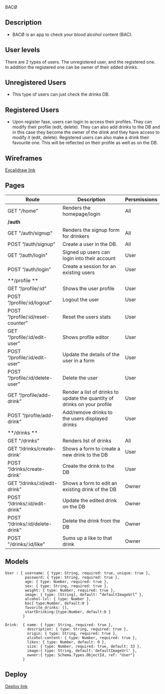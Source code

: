 BACØ

## Description
- BACØ is an app to check your blood alcohol content (BAC).

## User levels
There are 2 types of users. The unregistered user, and the registered one. In addition the registered one can be owner of their added drinks.


## Unregistered Users
- This type of users can just check the drinks DB.

## Registered Users
- Upon register fase, users can login to access their profiles. They can modify their profile (edit, delete). They can also add drinks to the DB and in this case they become the owner of the drink and they have access to modify it (edit, delete). Registered users can also make a drink their favourite one. This will be reflected on their profile as well as on the DB.

## Wireframes

[Excalidraw link](https://excalidraw.com/#json=rmGAtg7W5lFWjOn63pIyx,5jz3hKWhlHvgEqSPTeF8RA)

## Pages


| Route                                         | Description                                         | Persmissions   |
| --------------------------------------------- | --------------------------------------------------- | -------------- |
| GET "/home"                                   | Renders the homepage/login                          | All            |
| **/auth**                                     |                                                     |                |
| GET "/auth/signup"                            | Renders the signup form for drinkers                | All            |
| POST “/auth/signup”                           | Create a user in the DB.                            | All            |
| GET “/auth/login"                             | Signed up users can login into their account        | User           |
| POST “/auth/login”                            | Create a session for an existing users              | User           |
| **/profile **                                 |                                                     |                |
| GET “/profile/:id”                            | Shows the user profile                              | User           |
| POST “/profile/:id/logout”                    | Logout the user                                     | User           |
| POST ”/profile/:id/reset-counter”             | Reset the users stats                               | User           |
| GET “/profile/:id/edit-user”                  | Shows profile editor                                | User           |
| POST “/profile/:id/edit-user“                 | Update the details of the user in a form            | User           |
| POST “/profile/:id/delete-user”               | Delete the user                                     | User           |
| GET “/profile/add-drink”                      | Render a list of drinks to update the quantity of drinks on your profile            | User           |
| POST “/profile/add-drink”                     | Add/remove drinks to the users displayed drinks     | User           |
| **/drinks **                                  |                                                     |                |
| GET "/drinks"                                 | Renders list of drinks                              | All            |
| GET “/drinks/create-drink’                    | Shows a form to create a new drink to the DB        | User           |
| POST “/drinks/create-drink’                   | Create the drink to the DB                          | User           |
| GET “/drinks/:id/edit-drink”                  | Shows a form to edit an existing drink of the DB    | Owner          |
| POST “/drinks/:id/edit-drink"                 | Update the edited drink on the DB                   | Owner          |
| POST “/drinks/:id/delete-drink"               | Delete the drink from the DB                        | Owner          |
| POST "/drinks/:id/like"						| Sums up a like to that drink						  | Owner          |

## Models 
```
User : { username: { type: String, required: true, unique: true },
		 password: { type: String, required: true },
		 age: { type: Number, required: true },
		 sex: { type: String, required: true },
		 weight: { type: Number, required: true },
		 image: { type: [String], default: “defaultImageUrl” },
		 alcohol-lvl: { type: Number },
		 bac{ type:Number, default:0 }
		 favorite_drinks: [], 
		 startDrinking:{type:Number, default:0 }
		}
```

```
Drink:	{ name: { type: String, required: true },
		  description: { type: String, required: true },
		  origin: { type: String, required: true },
		  alcohol-content: { type: Number, required: true },
		  likes: { type: Number, default: 0 },
		  size: { type: Number, required: true, default: 33 },
		  image:{ type: String, default:'defaultImageUrl' },
		  owner:{ type: Schema.Types.ObjectId, ref: "User"}
		}
```
	
## Deploy

[Deploy link](https://baco-drinking-app.herokuapp.com/)
